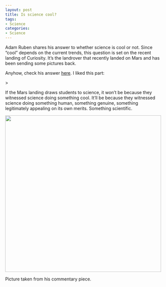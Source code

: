 ```yaml
---
layout: post
title: Is science cool?
tags:
- Science
categories:
- Science
---
```

<p>Adam Ruben shares his answer to whether science is cool or not. Since &#8220;cool&#8221; depends on the current trends, this question is set on the recent landing of Curiosity. It&#8217;s the landrover that recently landed on Mars and has been sending some pictures back. </p>
<p>Anyhow, check his answer <a href="http://sciencecareers.sciencemag.org/career_magazine/previous_issues/articles/2012_08_24/caredit.a1200095">here</a>. I liked this part:</p>
> <p><span>If the Mars landing draws students to science, it won’t be because they witnessed science doing something cool. It’ll be because they witnessed science doing something human, something genuine, something legitimately appealing on its own merits. Something scientific.</span></p>

<p><img height="500" src="http://sciencecareers.sciencemag.org/get-file.xqy?uri=/aaas/files/uploaded-files/images/26e7375b-7e3d-45cd-b9e3-23b0cecfe62a/20120824_sci_tattoo_Large.jpg" width="500"/></p>
<p>Picture taken from his commentary piece.</p>
